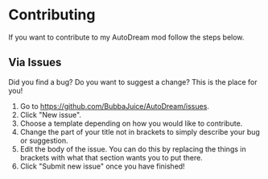 # Contributing

If you want to contribute to my AutoDream mod follow the steps below.

## Via Issues

Did you find a bug? Do you want to suggest a change? This is the place for you!

1. Go to https://github.com/BubbaJuice/AutoDream/issues.
2. Click "New issue".
3. Choose a template depending on how you would like to contribute.
4. Change the part of your title not in brackets to simply describe your bug or suggestion.
5. Edit the body of the issue. You can do this by replacing the things in brackets with what that section wants you to put there.
6. Click "Submit new issue" once you have finished!
